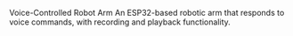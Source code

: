Voice-Controlled Robot Arm
An ESP32-based robotic arm that responds to voice commands, with recording and playback functionality.
